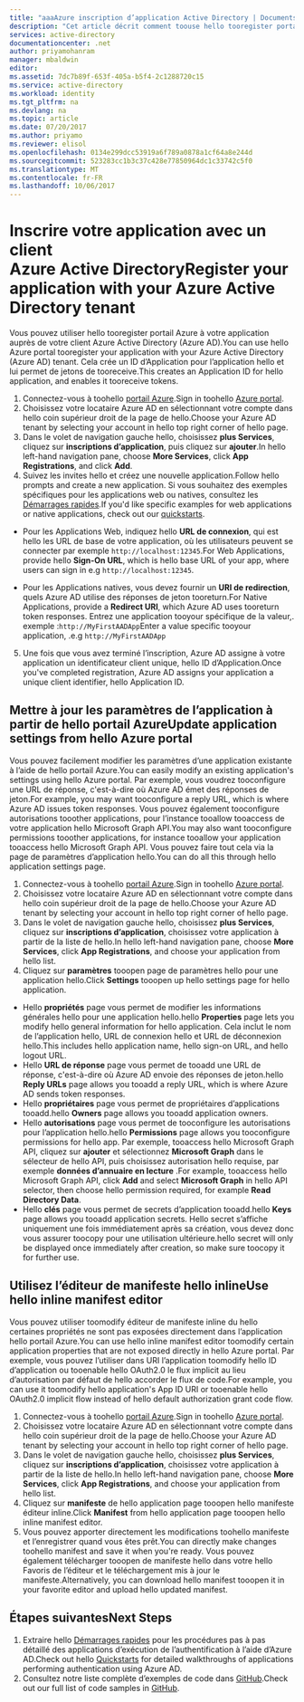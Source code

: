 ```yaml
---
title: "aaaAzure inscription d’application Active Directory | Documents Microsoft"
description: "Cet article décrit comment toouse hello tooregister portail Azure, une application avec Azure Active Directory"
services: active-directory
documentationcenter: .net
author: priyamohanram
manager: mbaldwin
editor: 
ms.assetid: 7dc7b89f-653f-405a-b5f4-2c1288720c15
ms.service: active-directory
ms.workload: identity
ms.tgt_pltfrm: na
ms.devlang: na
ms.topic: article
ms.date: 07/20/2017
ms.author: priyamo
ms.reviewer: elisol
ms.openlocfilehash: 0134e299dcc53919a6f789a0878a1cf64a8e244d
ms.sourcegitcommit: 523283cc1b3c37c428e77850964dc1c33742c5f0
ms.translationtype: MT
ms.contentlocale: fr-FR
ms.lasthandoff: 10/06/2017
---
```

# <a name="register-your-application-with-your-azure-active-directory-tenant"></a><span data-ttu-id="3264c-103">Inscrire votre application avec un client Azure Active Directory</span><span class="sxs-lookup"><span data-stu-id="3264c-103">Register your application with your Azure Active Directory tenant</span></span>

<span data-ttu-id="3264c-104">Vous pouvez utiliser hello tooregister portail Azure à votre application auprès de votre client Azure Active Directory (Azure AD).</span><span class="sxs-lookup"><span data-stu-id="3264c-104">You can use hello Azure portal tooregister your application with your Azure Active Directory (Azure AD) tenant.</span></span> <span data-ttu-id="3264c-105">Cela crée un ID d’Application pour l’application hello et lui permet de jetons de tooreceive.</span><span class="sxs-lookup"><span data-stu-id="3264c-105">This creates an Application ID for hello application, and enables it tooreceive tokens.</span></span>

1. <span data-ttu-id="3264c-106">Connectez-vous à toohello [portail Azure](https://portal.azure.com).</span><span class="sxs-lookup"><span data-stu-id="3264c-106">Sign in toohello [Azure portal](https://portal.azure.com).</span></span>
2. <span data-ttu-id="3264c-107">Choisissez votre locataire Azure AD en sélectionnant votre compte dans hello coin supérieur droit de la page de hello.</span><span class="sxs-lookup"><span data-stu-id="3264c-107">Choose your Azure AD tenant by selecting your account in hello top right corner of hello page.</span></span>
3. <span data-ttu-id="3264c-108">Dans le volet de navigation gauche hello, choisissez **plus Services**, cliquez sur **inscriptions d’application**, puis cliquez sur **ajouter**.</span><span class="sxs-lookup"><span data-stu-id="3264c-108">In hello left-hand navigation pane, choose **More Services**, click **App Registrations**, and click **Add**.</span></span>
4. <span data-ttu-id="3264c-109">Suivez les invites hello et créez une nouvelle application.</span><span class="sxs-lookup"><span data-stu-id="3264c-109">Follow hello prompts and create a new application.</span></span> <span data-ttu-id="3264c-110">Si vous souhaitez des exemples spécifiques pour les applications web ou natives, consultez les [Démarrages rapides](active-directory-developers-guide.md).</span><span class="sxs-lookup"><span data-stu-id="3264c-110">If you'd like specific examples for web applications or native applications, check out our [quickstarts](active-directory-developers-guide.md).</span></span>
  * <span data-ttu-id="3264c-111">Pour les Applications Web, indiquez hello **URL de connexion**, qui est hello les URL de base de votre application, où les utilisateurs peuvent se connecter par exemple `http://localhost:12345`.</span><span class="sxs-lookup"><span data-stu-id="3264c-111">For Web Applications, provide hello **Sign-On URL**, which is hello base URL of your app, where users can sign in e.g `http://localhost:12345`.</span></span>
<!--TODO: add once App ID URI is configurable: hello **App ID URI** is a unique identifier for your application. hello convention is toouse `https://<tenant-domain>/<app-name>`, e.g. `https://contoso.onmicrosoft.com/my-first-aad-app`-->
  * <span data-ttu-id="3264c-112">Pour les Applications natives, vous devez fournir un **URI de redirection**, quels Azure AD utilise des réponses de jeton tooreturn.</span><span class="sxs-lookup"><span data-stu-id="3264c-112">For Native Applications, provide a **Redirect URI**, which Azure AD uses tooreturn token responses.</span></span> <span data-ttu-id="3264c-113">Entrez une application tooyour spécifique de la valeur,. exemple :`http://MyFirstAADApp`</span><span class="sxs-lookup"><span data-stu-id="3264c-113">Enter a value specific tooyour application, .e.g `http://MyFirstAADApp`</span></span>
5. <span data-ttu-id="3264c-114">Une fois que vous avez terminé l’inscription, Azure AD assigne à votre application un identificateur client unique, hello ID d’Application.</span><span class="sxs-lookup"><span data-stu-id="3264c-114">Once you've completed registration, Azure AD assigns your application a unique client identifier, hello Application ID.</span></span>

## <a name="update-application-settings-from-hello-azure-portal"></a><span data-ttu-id="3264c-115">Mettre à jour les paramètres de l’application à partir de hello portail Azure</span><span class="sxs-lookup"><span data-stu-id="3264c-115">Update application settings from hello Azure portal</span></span>

<span data-ttu-id="3264c-116">Vous pouvez facilement modifier les paramètres d’une application existante à l’aide de hello portail Azure.</span><span class="sxs-lookup"><span data-stu-id="3264c-116">You can easily modify an existing application's settings using hello Azure portal.</span></span> <span data-ttu-id="3264c-117">Par exemple, vous voudrez tooconfigure une URL de réponse, c'est-à-dire où Azure AD émet des réponses de jeton.</span><span class="sxs-lookup"><span data-stu-id="3264c-117">For example, you may want tooconfigure a reply URL, which is where Azure AD issues token responses.</span></span> <span data-ttu-id="3264c-118">Vous pouvez également tooconfigure autorisations tooother applications, pour l’instance tooallow tooaccess de votre application hello Microsoft Graph API.</span><span class="sxs-lookup"><span data-stu-id="3264c-118">You may also want tooconfigure permissions tooother applications, for instance tooallow your application tooaccess hello Microsoft Graph API.</span></span> <span data-ttu-id="3264c-119">Vous pouvez faire tout cela via la page de paramètres d’application hello.</span><span class="sxs-lookup"><span data-stu-id="3264c-119">You can do all this through hello application settings page.</span></span>

1. <span data-ttu-id="3264c-120">Connectez-vous à toohello [portail Azure](https://portal.azure.com).</span><span class="sxs-lookup"><span data-stu-id="3264c-120">Sign in toohello [Azure portal](https://portal.azure.com).</span></span>
2. <span data-ttu-id="3264c-121">Choisissez votre locataire Azure AD en sélectionnant votre compte dans hello coin supérieur droit de la page de hello.</span><span class="sxs-lookup"><span data-stu-id="3264c-121">Choose your Azure AD tenant by selecting your account in hello top right corner of hello page.</span></span>
3. <span data-ttu-id="3264c-122">Dans le volet de navigation gauche hello, choisissez **plus Services**, cliquez sur **inscriptions d’application**, choisissez votre application à partir de la liste de hello.</span><span class="sxs-lookup"><span data-stu-id="3264c-122">In hello left-hand navigation pane, choose **More Services**, click **App Registrations**, and choose your application from hello list.</span></span>
4. <span data-ttu-id="3264c-123">Cliquez sur **paramètres** tooopen page de paramètres hello pour une application hello.</span><span class="sxs-lookup"><span data-stu-id="3264c-123">Click **Settings** tooopen up hello settings page for hello application.</span></span>
  * <span data-ttu-id="3264c-124">Hello **propriétés** page vous permet de modifier les informations générales hello pour une application hello.</span><span class="sxs-lookup"><span data-stu-id="3264c-124">hello **Properties** page lets you modify hello general information for hello application.</span></span> <span data-ttu-id="3264c-125">Cela inclut le nom de l’application hello, URL de connexion hello et URL de déconnexion hello.</span><span class="sxs-lookup"><span data-stu-id="3264c-125">This includes hello application name, hello sign-on URL, and hello logout URL.</span></span>
  * <span data-ttu-id="3264c-126">Hello **URL de réponse** page vous permet de tooadd une URL de réponse, c'est-à-dire où Azure AD envoie des réponses de jeton.</span><span class="sxs-lookup"><span data-stu-id="3264c-126">hello **Reply URLs** page allows you tooadd a reply URL, which is where Azure AD sends token responses.</span></span>
  * <span data-ttu-id="3264c-127">Hello **propriétaires** page vous permet de propriétaires d’applications tooadd.</span><span class="sxs-lookup"><span data-stu-id="3264c-127">hello **Owners** page allows you tooadd application owners.</span></span>
  * <span data-ttu-id="3264c-128">Hello **autorisations** page vous permet de tooconfigure les autorisations pour l’application hello.</span><span class="sxs-lookup"><span data-stu-id="3264c-128">hello **Permissions** page allows you tooconfigure permissions for hello app.</span></span> <span data-ttu-id="3264c-129">Par exemple, tooaccess hello Microsoft Graph API, cliquez sur **ajouter** et sélectionnez **Microsoft Graph** dans le sélecteur de hello API, puis choisissez autorisation hello requise, par exemple **données d’annuaire en lecture** .</span><span class="sxs-lookup"><span data-stu-id="3264c-129">For example, tooaccess hello Microsoft Graph API, click **Add** and select **Microsoft Graph** in hello API selector, then choose hello permission required, for example **Read Directory Data**.</span></span>
  * <span data-ttu-id="3264c-130">Hello **clés** page vous permet de secrets d’application tooadd.</span><span class="sxs-lookup"><span data-stu-id="3264c-130">hello **Keys** page allows you tooadd application secrets.</span></span> <span data-ttu-id="3264c-131">Hello secret s’affiche uniquement une fois immédiatement après sa création, vous devez donc vous assurer toocopy pour une utilisation ultérieure.</span><span class="sxs-lookup"><span data-stu-id="3264c-131">hello secret will only be displayed once immediately after creation, so make sure toocopy it for further use.</span></span>

## <a name="use-hello-inline-manifest-editor"></a><span data-ttu-id="3264c-132">Utilisez l’éditeur de manifeste hello inline</span><span class="sxs-lookup"><span data-stu-id="3264c-132">Use hello inline manifest editor</span></span>

<span data-ttu-id="3264c-133">Vous pouvez utiliser toomodify éditeur de manifeste inline du hello certaines propriétés ne sont pas exposées directement dans l’application hello portail Azure.</span><span class="sxs-lookup"><span data-stu-id="3264c-133">You can use hello inline manifest editor toomodify certain application properties that are not exposed directly in hello Azure portal.</span></span> <span data-ttu-id="3264c-134">Par exemple, vous pouvez l’utiliser dans URI l’application toomodify hello ID d’application ou tooenable hello OAuth2.0 le flux implicit au lieu d’autorisation par défaut de hello accorder le flux de code.</span><span class="sxs-lookup"><span data-stu-id="3264c-134">For example, you can use it toomodify hello application's App ID URI or tooenable hello OAuth2.0 implicit flow instead of hello default authorization grant code flow.</span></span>

1. <span data-ttu-id="3264c-135">Connectez-vous à toohello [portail Azure](https://portal.azure.com).</span><span class="sxs-lookup"><span data-stu-id="3264c-135">Sign in toohello [Azure portal](https://portal.azure.com).</span></span>
2. <span data-ttu-id="3264c-136">Choisissez votre locataire Azure AD en sélectionnant votre compte dans hello coin supérieur droit de la page de hello.</span><span class="sxs-lookup"><span data-stu-id="3264c-136">Choose your Azure AD tenant by selecting your account in hello top right corner of hello page.</span></span>
3. <span data-ttu-id="3264c-137">Dans le volet de navigation gauche hello, choisissez **plus Services**, cliquez sur **inscriptions d’application**, choisissez votre application à partir de la liste de hello.</span><span class="sxs-lookup"><span data-stu-id="3264c-137">In hello left-hand navigation pane, choose **More Services**, click **App Registrations**, and choose your application from hello list.</span></span>
4. <span data-ttu-id="3264c-138">Cliquez sur **manifeste** de hello application page tooopen hello manifeste éditeur inline.</span><span class="sxs-lookup"><span data-stu-id="3264c-138">Click **Manifest** from hello application page tooopen hello inline manifest editor.</span></span>
5. <span data-ttu-id="3264c-139">Vous pouvez apporter directement les modifications toohello manifeste et l’enregistrer quand vous êtes prêt.</span><span class="sxs-lookup"><span data-stu-id="3264c-139">You can directly make changes toohello manifest and save it when you're ready.</span></span> <span data-ttu-id="3264c-140">Vous pouvez également télécharger tooopen de manifeste hello dans votre hello Favoris de l’éditeur et le téléchargement mis à jour le manifeste.</span><span class="sxs-lookup"><span data-stu-id="3264c-140">Alternatively, you can download hello manifest tooopen it in your favorite editor and upload hello updated manifest.</span></span>

## <a name="next-steps"></a><span data-ttu-id="3264c-141">Étapes suivantes</span><span class="sxs-lookup"><span data-stu-id="3264c-141">Next Steps</span></span>

1. <span data-ttu-id="3264c-142">Extraire hello [Démarrages rapides](active-directory-developers-guide.md) pour les procédures pas à pas détaillé des applications d’exécution de l’authentification à l’aide d’Azure AD.</span><span class="sxs-lookup"><span data-stu-id="3264c-142">Check out hello [Quickstarts](active-directory-developers-guide.md) for detailed walkthroughs of applications performing authentication using Azure AD.</span></span>
2. <span data-ttu-id="3264c-143">Consultez notre liste complète d’exemples de code dans [GitHub](https://github.com/azure-samples).</span><span class="sxs-lookup"><span data-stu-id="3264c-143">Check out our full list of code samples in [GitHub](https://github.com/azure-samples).</span></span>
